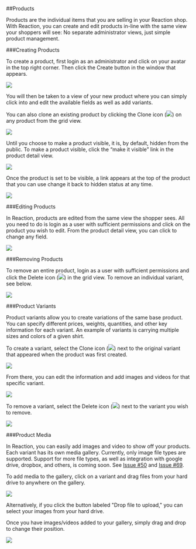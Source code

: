 ##Products

Products are the individual items that you are selling in your Reaction shop. With Reaction, you can create and edit products in-line with the same view your shoppers will see: No separate administrator views, just simple product management.

###Creating Products

To create a product, first login as an administrator and click on your avatar in the top right corner. Then click the Create button in the window that appears.

![](http://raw.github.com/ongoworks/reaction/master/docs/assets/guide-products-createproduct.png)

You will then be taken to a view of your new product where you can simply click into and edit the available fields as well as add variants.

You can also clone an existing product by clicking the Clone icon (![](http://raw.github.com/ongoworks/reaction/master/docs/assets/guide-icon-clone.png)) on any product from the grid view.

![](http://raw.github.com/ongoworks/reaction/master/docs/assets/guide-products-cloneproduct.png)

Until you choose to make a product visible, it is, by default, hidden from the public. To make a product visible, click the “make it visible” link in the product detail view.

![](http://raw.github.com/ongoworks/reaction/master/docs/assets/guide-products-makevisible.png)

Once the product is set to be visible, a link appears at the top of the product that you can use change it back to hidden status at any time.

![](http://raw.github.com/ongoworks/reaction/master/docs/assets/guide-products-makeinvisible.png)

###Editing Products

In Reaction, products are edited from the same view the shopper sees. All you need to do is login as a user with sufficient permissions and click on the product you wish to edit. From the product detail view, you can click to change any field.

![](http://raw.github.com/ongoworks/reaction/master/docs/assets/guide-products-editproduct.png)

###Removing Products

To remove an entire product, login as a user with sufficient permissions and click the Delete icon (![](http://raw.github.com/ongoworks/reaction/master/docs/assets/guide-icon-delete.png)) in the grid view. To remove an individual variant, see below.

![](http://raw.github.com/ongoworks/reaction/master/docs/assets/guide-products-removeproduct.jpg)

###Product Variants

Product variants allow you to create variations of the same base product. You can specify different prices, weights, quantities, and other key information for each variant. An example of variants is carrying multiple sizes and colors of a given shirt.

To create a variant, select the Clone icon (![](http://raw.github.com/ongoworks/reaction/master/docs/assets/guide-icon-clone.png)) next to the original variant that appeared when the product was first created.

![](http://raw.github.com/ongoworks/reaction/master/docs/assets/guide-products-createvariant.png)

From there, you can edit the information and add images and videos for that specific variant.

![](http://raw.github.com/ongoworks/reaction/master/docs/assets/guide-products-editvariant.png)

To remove a variant, select the Delete icon (![](http://raw.github.com/ongoworks/reaction/master/docs/assets/guide-icon-delete.png)) next to the variant you wish to remove.

![](http://raw.github.com/ongoworks/reaction/master/docs/assets/guide-products-removevariant.png)

###Product Media

In Reaction, you can easily add images and video to show off your products. Each variant has its own media gallery. Currently, only image file types are supported. Support for more file types, as well as integration with google drive, dropbox, and others, is coming soon. See [Issue #50](https://github.com/ongoworks/reaction/issues/50) and [Issue #69](https://github.com/ongoworks/reaction/issues/69).

To add media to the gallery, click on a variant and drag files from your hard drive to anywhere on the gallery.

![](http://raw.github.com/ongoworks/reaction/master/docs/assets/guide-products-dropmedia.png)

Alternatively, if you click the button labeled "Drop file to upload," you can select your images from your hard drive.

Once you have images/videos added to your gallery, simply drag and drop to change their position.

![](http://raw.github.com/ongoworks/reaction/master/docs/assets/guide-products-dragmedia.png)


